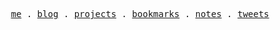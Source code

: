 <p align="center">
  <samp>
    <a href="https://hongbusi.github.io">me</a> .
    <a href="https://hongbusi.github.io/posts">blog</a> .
    <a href="https://hongbusi.github.io/projects">projects</a> .
    <a href="https://hongbusi.github.io/bookmarks">bookmarks</a> .
    <a href="https://hongbusi.github.io/notes">notes</a> .
    <a href="https://twitter.com/Hongbusi">tweets</a>
  </samp>
</p>

<!-- # Hi, I am Hongbusi -->

<!-- Hongbusi is my pen name and I like it.  -->

<!-- ## Personal Blog -->

<!-- ## Personal Info -->

<!-- I am a front-end developer, currently in Hangzhou. -->

<!-- Want to know more: -->

<!-- - [Blog](https://hongbusi.github.io)
- [Essay](https://github.com/Hongbusi/Essay): Personal essay.
- [ToDoList](https://github.com/Hongbusi/ToDoList): Personal to-do list, updated every Sunday. -->

<!-- ## Projects -->

<!-- ## Stats -->

<!-- ![](https://github-readme-stats.vercel.app/api/top-langs/?username=Hongbusi&layout=compact) -->

<!-- ![](https://github-readme-stats.vercel.app/api?username=Hongbusi&show_icons=true&icon_color=0366d6&text_color=24292e&bg_color=ffffff&hide_title=true) -->

<!-- ![](https://komarev.com/ghpvc/?username=Hongbusi&color=red) -->
